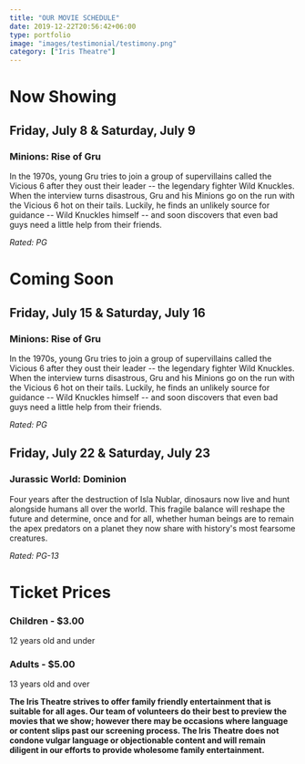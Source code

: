 ```yaml
---
title: "OUR MOVIE SCHEDULE"
date: 2019-12-22T20:56:42+06:00
type: portfolio
image: "images/testimonial/testimony.png"
category: ["Iris Theatre"]
---
```


# Now Showing

## Friday, July 8 & Saturday, July 9

### Minions: Rise of Gru

In the 1970s, young Gru tries to join a group of supervillains called the Vicious 6 after they oust their leader -- the legendary fighter Wild Knuckles. When the interview turns disastrous, Gru and his Minions go on the run with the Vicious 6 hot on their tails. Luckily, he finds an unlikely source for guidance -- Wild Knuckles himself -- and soon discovers that even bad guys need a little help from their friends.

_Rated: PG_

# Coming Soon

## Friday, July 15 & Saturday, July 16

### Minions: Rise of Gru

In the 1970s, young Gru tries to join a group of supervillains called the Vicious 6 after they oust their leader -- the legendary fighter Wild Knuckles. When the interview turns disastrous, Gru and his Minions go on the run with the Vicious 6 hot on their tails. Luckily, he finds an unlikely source for guidance -- Wild Knuckles himself -- and soon discovers that even bad guys need a little help from their friends.

_Rated: PG_

## Friday, July 22 & Saturday, July 23

### Jurassic World: Dominion

Four years after the destruction of Isla Nublar, dinosaurs now live and hunt alongside humans all over the world. This fragile balance will reshape the future and determine, once and for all, whether human beings are to remain the apex predators on a planet they now share with history's most fearsome creatures.

_Rated: PG-13_

# Ticket Prices

### Children - $3.00
12 years old and under

### Adults - $5.00 
13 years old and over

**The Iris Theatre strives to offer family friendly entertainment that is suitable for all ages. Our team of volunteers do their best to preview the movies that we show; however there may be occasions where language or content slips past our screening process. The Iris Theatre does not condone vulgar language or objectionable content and will remain diligent in our efforts to provide wholesome family entertainment.**
